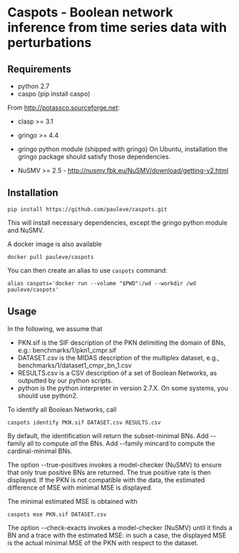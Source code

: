 # Caspots - Boolean network inference from time series data with perturbations

## Requirements

- python 2.7
- caspo (pip install caspo)

From http://potassco.sourceforge.net:
- clasp >= 3.1
- gringo >= 4.4
- gringo python module (shipped with gringo)
On Ubuntu, installation the gringo package should satisfy those dependencies.

- NuSMV >= 2.5 - http://nusmv.fbk.eu/NuSMV/download/getting-v2.html

## Installation

	pip install https://github.com/pauleve/caspots.git

This will install necessary dependencies, except the gringo python module and
NuSMV.

A docker image is also available

	docker pull pauleve/caspots

You can then create an alias to use `caspots` command:

	alias caspots='docker run --volume "$PWD":/wd --workdir /wd pauleve/caspots'


## Usage

In the following, we assume that
* PKN.sif is the SIF description of the PKN delimiting the domain of BNs, e.g.:
    benchmarks/1/pkn1_cmpr.sif
* DATASET.csv is the MIDAS description of the multiplex dataset, e.g.,
    benchmarks/1/dataset1_cmpr_bn_1.csv
* RESULTS.csv is a CSV description of a set of Boolean Networks, as outputted by
  our python scripts.
* python is the python interpreter in version 2.7.X. On some systems, you should
  use python2.


To identify all Boolean Networks, call

	caspots identify PKN.sif DATASET.csv RESULTS.csv

By default, the identification will return the subset-minimal BNs.
Add --family all to compute _all_ the BNs.
Add --family mincard to compute the cardinal-minimal BNs.

The option --true-positives invokes a model-checker (NuSMV) to ensure that only true
positive BNs are returned. The true positive rate is then displayed.
If the PKN is not compatible with the data, the estimated difference of MSE with
minimal MSE is displayed.

The minimal estimated MSE is obtained with

	caspots mse PKN.sif DATASET.csv

The option --check-exacts invokes a model-checker (NuSMV) until it finds a BN
and a trace with the estimated MSE: in such a case, the displayed MSE is the
actual minimal MSE of the PKN with respect to the dataset.



